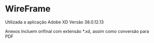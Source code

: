 # WireFrame

Utilizada a aplicação Adobe XD Versão 38.0.12.13

Anexos Incluem orifinal com extensão *.xd, assim como conversão para PDF